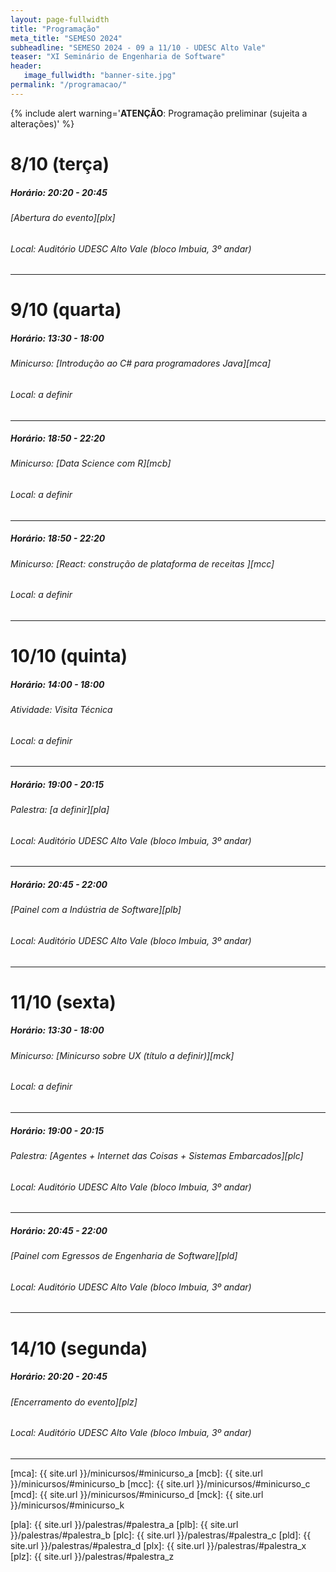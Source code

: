 ```yaml
---
layout: page-fullwidth
title: "Programação"
meta_title: "SEMESO 2024"
subheadline: "SEMESO 2024 - 09 a 11/10 - UDESC Alto Vale"
teaser: "XI Seminário de Engenharia de Software"
header:
   image_fullwidth: "banner-site.jpg"
permalink: "/programacao/"
---
```


{% include alert warning='<strong>ATENÇÃO</strong>: Programação preliminar (sujeita a alterações)' %}


# 8/10 (terça)
##### Horário: 20:20 - 20:45
###### [Abertura do evento][plx] 
###### Local: Auditório UDESC Alto Vale (bloco Imbuia, 3º andar)
<hr>


# 9/10 (quarta)
##### Horário: 13:30 - 18:00
###### Minicurso: [Introdução ao C# para programadores Java][mca] 
###### Local: a definir
<hr>

##### Horário: 18:50 - 22:20
###### Minicurso: [Data Science com R][mcb]
###### Local: a definir
<hr>

##### Horário: 18:50 - 22:20
###### Minicurso: [React: construção de plataforma de receitas ][mcc]
###### Local: a definir
<hr>

# 10/10 (quinta)
##### Horário: 14:00 - 18:00
###### Atividade: Visita Técnica
###### Local: a definir
<hr>

##### Horário: 19:00 - 20:15
###### Palestra: [a definir][pla]
###### Local: Auditório UDESC Alto Vale (bloco Imbuia, 3º andar)
<hr>

##### Horário: 20:45 - 22:00
###### [Painel com a Indústria de Software][plb]
###### Local: Auditório UDESC Alto Vale (bloco Imbuia, 3º andar)
<hr>

# 11/10 (sexta)
##### Horário: 13:30 - 18:00
###### Minicurso: [Minicurso sobre UX (título a definir)][mck]
###### Local: a definir
<hr>

##### Horário: 19:00 - 20:15
###### Palestra: [Agentes + Internet das Coisas + Sistemas Embarcados][plc]
###### Local: Auditório UDESC Alto Vale (bloco Imbuia, 3º andar)
<hr>

##### Horário: 20:45 - 22:00
###### [Painel com Egressos de Engenharia de Software][pld]
###### Local: Auditório UDESC Alto Vale (bloco Imbuia, 3º andar)

<hr>

# 14/10 (segunda)
##### Horário: 20:20 - 20:45
###### [Encerramento do evento][plz] 
###### Local: Auditório UDESC Alto Vale (bloco Imbuia, 3º andar)
<hr>


[ceavi]: https://goo.gl/maps/SxDUc5Tw4X2HUoNQ9
<!-- links dos minicursos -->
 [mca]: {{ site.url }}/minicursos/#minicurso_a
 [mcb]: {{ site.url }}/minicursos/#minicurso_b
 [mcc]: {{ site.url }}/minicursos/#minicurso_c
 [mcd]: {{ site.url }}/minicursos/#minicurso_d
 [mck]: {{ site.url }}/minicursos/#minicurso_k
<!-- links das palestras -->
 [pla]: {{ site.url }}/palestras/#palestra_a
 [plb]: {{ site.url }}/palestras/#palestra_b
 [plc]: {{ site.url }}/palestras/#palestra_c
 [pld]: {{ site.url }}/palestras/#palestra_d
 [plx]: {{ site.url }}/palestras/#palestra_x
 [plz]: {{ site.url }}/palestras/#palestra_z